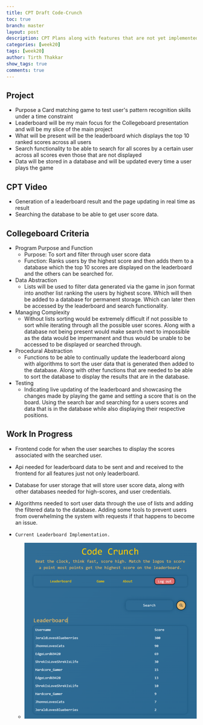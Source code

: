 ```yaml
---
title: CPT Draft Code-Crunch
toc: true
branch: master
layout: post
description: CPT Plans along with features that are not yet implemented and current status
categories: [week20]
tags: [week20]
author: Tirth Thakkar
show_tags: true
comments: true
---
```

## Project
- Purpose a Card matching game to test user's pattern recognition skills under a time constraint
- Leaderboard will be my main focus for the Collegeboard presentation and will be my slice of the main project
- What will be present will be the leaderboard which displays the top 10 ranked scores across all users
- Search functionality to be able to search for all scores by a certain user across all scores even those that are not displayed
- Data will be stored in a database and will be updated every time a user plays the game

## CPT Video
- Generation of a leaderboard result and the page updating in real time as result
- Searching the database to be able to get user score data.

## Collegeboard Criteria
- Program Purpose and Function
    - Purpose: To sort and filter through user score data
    - Function: Ranks users by the highest score and then adds them to a database which the top 10 scores are displayed on the leaderboard and the others can be searched for. 
- Data Abstraction
    - Lists will be used to filter data generated via the game in json format into another list ranking the users by highest score. Which will then be added to a database for permanent storage. Which can later then be accessed by the leaderboard and search functionality.
- Managing Complexity
    - Without lists sorting would be extremely difficult if not possible to sort while iterating through all the possible user scores. Along with a database not being present would make search next to impossible as the data would be impermanent and thus would be unable to be accessed to be displayed or searched through.
- Procedural Abstraction
    - Functions to be able to continually update the leaderboard along with algorithms to sort the user data that is generated then added to the database. Along with other functions that are needed to be able to sort the database to display the results that are in the database.
- Testing 
    - Indicating live updating of the leaderboard and showcasing the changes made by playing the game and setting a score that is on the board. Using the search bar and searching for a users scores and data that is in the database while also displaying their respective positions. 

## Work In Progress
- Frontend code for when the user searches to display the scores associated with the searched user. 
- Api needed for leaderboard data to be sent and and received to the frontend for all features just not only leaderboard. 
- Database for user storage that will store user score data, along with other databases needed for high-scores, and user credentials.
- Algorithms needed to sort user data through the use of lists and adding the filtered data to the database. Adding some tools to prevent users from overwhelming the system with requests if that happens to become an issue.   

- `Current Leaderboard Implementation. `
    - ![Current Leaderboard Implementation. What is shown is a leaderboard with user scores ranked from highest to lowest with their corresponding usernames and scores. Only 10 items are shown along with a search bar and button.](https://github.com/Tirth-Thakkar/APCSP-Blog/blob/master/images/Leaderbaord+SearchDemo.png?raw=true)
